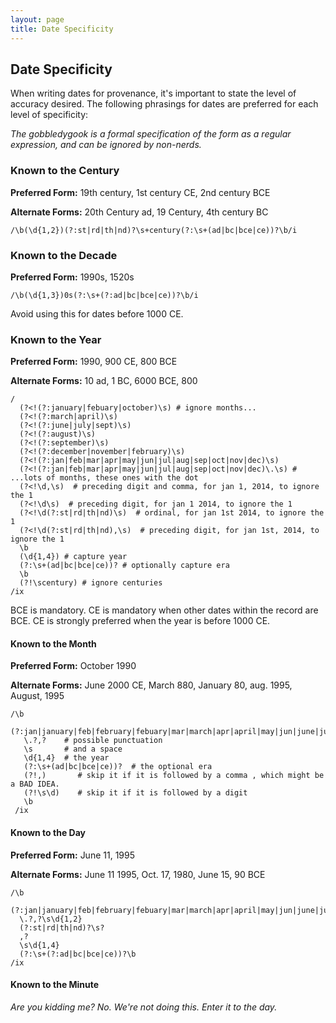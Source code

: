 ```yaml
---
layout: page
title: Date Specificity
---
```


## Date Specificity

When writing dates for provenance, it's important to state the level of accuracy desired.  The following phrasings for dates are preferred for each level of specificity:

*The gobbledygook is a formal specification of the form as a regular expression, and can be ignored by non-nerds.*

### Known to the Century

**Preferred Form:** 19th century, 1st century CE, 2nd century BCE

**Alternate Forms:** 20th Century ad, 19 Century, 4th century BC

    /\b(\d{1,2})(?:st|rd|th|nd)?\s+century(?:\s+(ad|bc|bce|ce))?\b/i



### Known to the Decade

**Preferred Form:** 1990s, 1520s

    /\b(\d{1,3})0s(?:\s+(?:ad|bc|bce|ce))?\b/i

Avoid using this for dates before 1000 CE.

### Known to the Year

**Preferred Form:** 1990, 900 CE, 800 BCE

**Alternate Forms:**  10 ad, 1 BC, 6000 BCE, 800

    /
      (?<!(?:january|febuary|october)\s) # ignore months...
      (?<!(?:march|april)\s)
      (?<!(?:june|july|sept)\s)
      (?<!(?:august)\s)
      (?<!(?:september)\s)
      (?<!(?:december|november|february)\s)
      (?<!(?:jan|feb|mar|apr|may|jun|jul|aug|sep|oct|nov|dec)\s)
      (?<!(?:jan|feb|mar|apr|may|jun|jul|aug|sep|oct|nov|dec)\.\s) # ...lots of months, these ones with the dot
      (?<!\d,\s)  # preceding digit and comma, for jan 1, 2014, to ignore the 1
      (?<!\d\s)  # preceding digit, for jan 1 2014, to ignore the 1
      (?<!\d(?:st|rd|th|nd)\s)  # ordinal, for jan 1st 2014, to ignore the 1
      (?<!\d(?:st|rd|th|nd),\s)  # preceding digit, for jan 1st, 2014, to ignore the 1
      \b
      (\d{1,4}) # capture year
      (?:\s+(ad|bc|bce|ce))? # optionally capture era
      \b  
      (?!\scentury) # ignore centuries
    /ix

BCE is mandatory.  CE is mandatory when other dates within the record are BCE. CE is strongly preferred when the year is before 1000 CE.

#### Known to the Month

**Preferred Form:** October 1990
    
**Alternate Forms:** June 2000 CE, March 880, January 80, aug. 1995, August, 1995

    /\b
       (?:jan|january|feb|february|febuary|mar|march|apr|april|may|jun|june|jul|july|aug|august|sep|sept|september|oct|october|nov|november|dec|december)
       \.?,?    # possible punctuation
       \s       # and a space 
       \d{1,4}  # the year
       (?:\s+(ad|bc|bce|ce))?  # the optional era
       (?!,)       # skip it if it is followed by a comma , which might be a BAD IDEA. 
       (?!\s\d)    # skip it if it is followed by a digit
       \b
     /ix

#### Known to the Day

**Preferred Form:** June 11, 1995
 
**Alternate Forms:**  June 11 1995, Oct. 17, 1980, June 15, 90 BCE

    /\b
      (?:jan|january|feb|february|febuary|mar|march|apr|april|may|jun|june|jul|july|aug|august|sep|sept|september|oct|october|nov|november|dec|december)
      \.?,?\s\d{1,2}
      (?:st|rd|th|nd)?\s?
      ,?
      \s\d{1,4}
      (?:\s+(?:ad|bc|bce|ce))?\b
    /ix


#### Known to the Minute

*Are you kidding me? No.  We're not doing this.  Enter it to the day.*